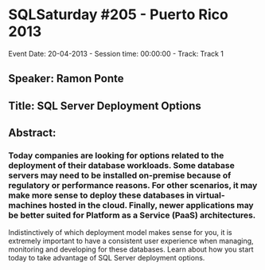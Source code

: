 # SQLSaturday #205 - Puerto Rico 2013
Event Date: 20-04-2013 - Session time: 00:00:00 - Track: Track 1
## Speaker: Ramon Ponte
## Title: SQL Server Deployment Options
## Abstract:
### Today companies are looking for options related to the deployment of their database workloads. Some database servers may need to be installed on-premise because of regulatory or performance reasons. For other scenarios, it may make more sense to deploy these databases in virtual-machines hosted in the cloud. Finally, newer applications may be better suited for Platform as a Service (PaaS) architectures.

Indistinctively of which deployment model makes sense for you, it is extremely important to have a consistent user experience when managing, monitoring and developing for these databases. Learn about how you start today to take advantage of SQL Server deployment options. 
